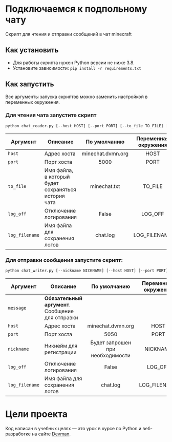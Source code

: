 # Подключаемся к подпольному чату

Скрипт для чтения и отправки сообщений в чат minecraft

## Как установить

- Для работы скрипта нужен Python версии не ниже 3.8.
- Установите зависимости: `pip install -r requirements.txt`

## Как запустить

Все аргументы запуска скриптов можно заменить настройкой в переменных окружения.

### Для чтения чата запустите скрипт

```bash
python chat_reader.py [--host HOST] [--port PORT] [--to_file TO_FILE] [--log_off] [--log_filename LOG_FILENAME]
```

| Аргумент       | Описание                                            |    По умолчанию     | Переменная окружения  |
|----------------|-----------------------------------------------------|:-------------------:|:---------------------:|
| `host`         | Адрес хоста                                         |  minechat.dvmn.org  |         HOST          |
| `port`         | Порт хоста                                          |        5000         |         PORT          |
| `to_file`      | Имя файла, в который будет сохраняться история чата |    minechat.txt     |        TO_FILE        |
| `log_off`      | Отключение логирования                              |        False        |        LOG_OFF        |
| `log_filename` | Имя файла для сохранения логов                      |      chat.log       |     LOG_FILENAME      |

### Для отправки сообщения запустите скрипт:

```bash
python chat_writer.py [--nickname NICKNAME] [--host HOST] [--port PORT] [--log_off] [--log_filename LOG_FILENAME] message
```


| Аргумент       | Описание                                          |           По умолчанию           | Переменная окружения |
|----------------|---------------------------------------------------|:--------------------------------:|:--------------------:|
| `message`      | **Обязательный аргумент**. Сообщение для отправки |                                  |                      |
| `host`         | Адрес хоста                                       |        minechat.dvmn.org         |         HOST         |
| `port`         | Порт хоста                                        |               5050               |         PORT         |
| `nickname`     | Никнейм для регистрации                           | Будет запрошен при необходимости |       NICKNAME       |
| `log_off`      | Отключение логирования                            |              False               |       LOG_OFF        |
| `log_filename` | Имя файла для сохранения логов                    |             chat.log             |     LOG_FILENAME     |


# Цели проекта

Код написан в учебных целях — это урок в курсе по Python и веб-разработке на сайте [Devman](https://dvmn.org).